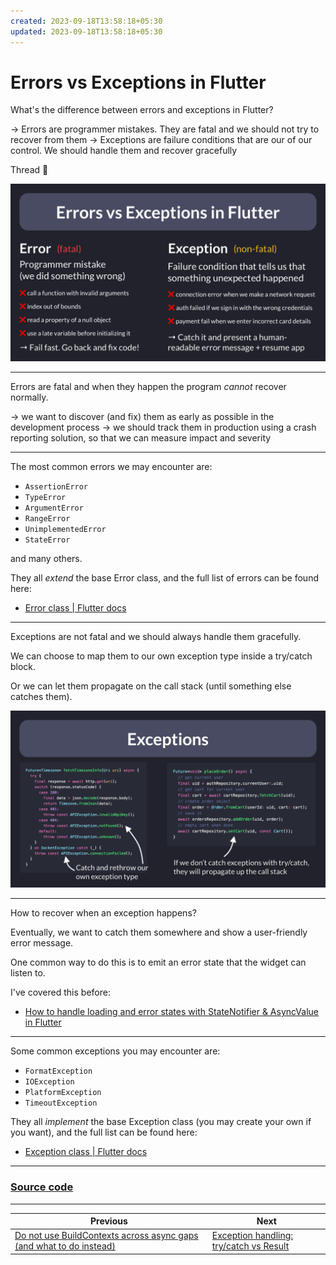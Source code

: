 ```yaml
---
created: 2023-09-18T13:58:18+05:30
updated: 2023-09-18T13:58:18+05:30
---
```

# Errors vs Exceptions in Flutter

What's the difference between errors and exceptions in Flutter?

→ Errors are programmer mistakes. They are fatal and we should not try to recover from them
→ Exceptions are failure conditions that are our of our control. We should handle them and recover gracefully

Thread 🧵

![](061.1-errors-vs-exceptions.png)

---

Errors are fatal and when they happen the program *cannot* recover normally.

→ we want to discover (and fix) them as early as possible in the development process
→ we should track them in production using a crash reporting solution, so that we can measure impact and severity

---

The most common errors we may encounter are:

- `AssertionError`
- `TypeError`
- `ArgumentError`
- `RangeError`
- `UnimplementedError`
- `StateError`

and many others.

They all *extend* the base Error class, and the full list of errors can be found here:

- [Error class | Flutter docs](https://api.flutter.dev/flutter/dart-core/Error-class.html)

---

Exceptions are not fatal and we should always handle them gracefully.

We can choose to map them to our own exception type inside a try/catch block.

Or we can let them propagate on the call stack (until something else catches them).

![](061.2-exceptions.png)

---

How to recover when an exception happens?

Eventually, we want to catch them somewhere and show a user-friendly error message.

One common way to do this is to emit an error state that the widget can listen to.

I've covered this before:

- [How to handle loading and error states with StateNotifier & AsyncValue in Flutter](https://codewithandrea.com/articles/loading-error-states-state-notifier-async-value/)

---

Some common exceptions you may encounter are:

- `FormatException`
- `IOException`
- `PlatformException`
- `TimeoutException`

They all *implement* the base Exception class (you may create your own if you want), and the full list can be found here:

- [Exception class | Flutter docs](https://api.flutter.dev/flutter/dart-core/Exception-class.html)


---

### [Source code](main.dart)

---

| Previous | Next |
| -------- | ---- |
| [Do not use BuildContexts across async gaps (and what to do instead)](../0060-build-context-async-gaps/index.md) | [Exception handling: try/catch vs Result](../0062-try-catch-result-type/index.md) |